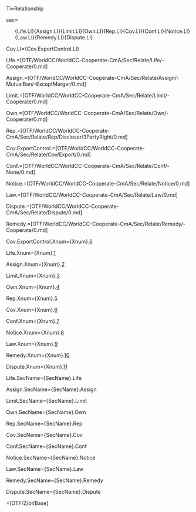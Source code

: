 Ti=Relationship

sec=<ol>{Life.LI}{Assign.LI}{Limit.LI}{Own.LI}{Rep.LI}{Cov.LI}{Conf.LI}{Notice.LI}{Law.LI}{Remedy.LI}{Dispute.LI}</ol>

Cov.LI={Cov.ExportControl.LI}

Life.=[OTF/WorldCC/WorldCC-Cooperate-CmA/Sec/Relate/Life/-Cooperate/0.md]

Assign.=[OTF/WorldCC/WorldCC-Cooperate-CmA/Sec/Relate/Assign/-MutualBan/-ExceptMerger/0.md]

Limit.=[OTF/WorldCC/WorldCC-Cooperate-CmA/Sec/Relate/Limit/-Cooperate/0.md]

Own.=[OTF/WorldCC/WorldCC-Cooperate-CmA/Sec/Relate/Own/-Cooperate/0.md]

Rep.=[OTF/WorldCC/WorldCC-Cooperate-CmA/Sec/Relate/Rep/Discloser/3PartyRight/0.md]

Cov.ExportControl.=[OTF/WorldCC/WorldCC-Cooperate-CmA/Sec/Relate/Cov/Export/0.md]

Conf.=[OTF/WorldCC/WorldCC-Cooperate-CmA/Sec/Relate/Conf/-None/0.md]

Notice.=[OTF/WorldCC/WorldCC-Cooperate-CmA/Sec/Relate/Notice/0.md]

Law.=[OTF/WorldCC/WorldCC-Cooperate-CmA/Sec/Relate/Law/0.md]

Dispute.=[OTF/WorldCC/WorldCC-Cooperate-CmA/Sec/Relate/Dispute/0.md]

Remedy.=[OTF/WorldCC/WorldCC-Cooperate-CmA/Sec/Relate/Remedy/-Cooperate/0.md]


Cov.ExportControl.Xnum={Xnum}.<a href="#Cov.ExportControl.Sec" class="xref">6</a>

Life.Xnum={Xnum}.<a href="#Life.Sec" class="xref">1</a>

Assign.Xnum={Xnum}.<a href="#Assign.Sec" class="xref">2</a>

Limit.Xnum={Xnum}.<a href="#Limit.Sec" class="xref">3</a>

Own.Xnum={Xnum}.<a href="#Own.Sec" class="xref">4</a>

Rep.Xnum={Xnum}.<a href="#Rep.Sec" class="xref">5</a>

Cov.Xnum={Xnum}.<a href="#Cov.Sec" class="xref">6</a>

Conf.Xnum={Xnum}.<a href="#Conf.Sec" class="xref">7</a>

Notice.Xnum={Xnum}.<a href="#Notice.Sec" class="xref">8</a>

Law.Xnum={Xnum}.<a href="#Law.Sec" class="xref">9</a>

Remedy.Xnum={Xnum}.<a href="#Remedy.Sec" class="xref">10</a>

Dispute.Xnum={Xnum}.<a href="#Dispute.Sec" class="xref">11</a>


Life.SecName={SecName}.Life

Assign.SecName={SecName}.Assign

Limit.SecName={SecName}.Limit

Own.SecName={SecName}.Own

Rep.SecName={SecName}.Rep

Cov.SecName={SecName}.Cov

Conf.SecName={SecName}.Conf

Notice.SecName={SecName}.Notice

Law.SecName={SecName}.Law

Remedy.SecName={SecName}.Remedy

Dispute.SecName={SecName}.Dispute

=[OTF/Z/ol/Base]

